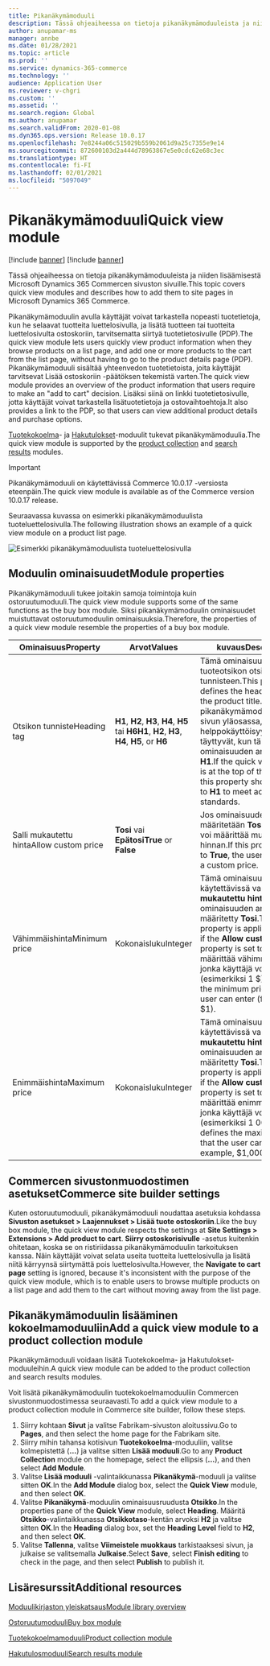 ```yaml
---
title: Pikanäkymämoduuli
description: Tässä ohjeaiheessa on tietoja pikanäkymämoduuleista ja niiden lisäämisestä Microsoft Dynamics 365 Commercen sivuston sivuille.
author: anupamar-ms
manager: annbe
ms.date: 01/28/2021
ms.topic: article
ms.prod: ''
ms.service: dynamics-365-commerce
ms.technology: ''
audience: Application User
ms.reviewer: v-chgri
ms.custom: ''
ms.assetid: ''
ms.search.region: Global
ms.author: anupamar
ms.search.validFrom: 2020-01-08
ms.dyn365.ops.version: Release 10.0.17
ms.openlocfilehash: 7e8244a06c515029b559b2061d9a25c7355e9e14
ms.sourcegitcommit: 872600103d2a444d78963867e5e0cdc62e68c3ec
ms.translationtype: HT
ms.contentlocale: fi-FI
ms.lasthandoff: 02/01/2021
ms.locfileid: "5097049"
---
```

# <a name="quick-view-module"></a><span data-ttu-id="50da4-103">Pikanäkymämoduuli</span><span class="sxs-lookup"><span data-stu-id="50da4-103">Quick view module</span></span>

[!include [banner](includes/banner.md)]
[!include [banner](includes/preview-banner.md)]

<span data-ttu-id="50da4-104">Tässä ohjeaiheessa on tietoja pikanäkymämoduuleista ja niiden lisäämisestä Microsoft Dynamics 365 Commercen sivuston sivuille.</span><span class="sxs-lookup"><span data-stu-id="50da4-104">This topic covers quick view modules and describes how to add them to site pages in Microsoft Dynamics 365 Commerce.</span></span>

<span data-ttu-id="50da4-105">Pikanäkymämoduulin avulla käyttäjät voivat tarkastella nopeasti tuotetietoja, kun he selaavat tuotteita luettelosivulla, ja lisätä tuotteen tai tuotteita luettelosivulta ostoskoriin, tarvitsematta siirtyä tuotetietosivulle (PDP).</span><span class="sxs-lookup"><span data-stu-id="50da4-105">The quick view module lets users quickly view product information when they browse products on a list page, and add one or more products to the cart from the list page, without having to go to the product details page (PDP).</span></span> <span data-ttu-id="50da4-106">Pikanäkymämoduuli sisältää yhteenvedon tuotetietoista, joita käyttäjät tarvitsevat Lisää ostoskoriin -päätöksen tekemistä varten.</span><span class="sxs-lookup"><span data-stu-id="50da4-106">The quick view module provides an overview of the product information that users require to make an "add to cart" decision.</span></span> <span data-ttu-id="50da4-107">Lisäksi siinä on linkki tuotetietosivulle, jotta käyttäjät voivat tarkastella lisätuotetietoja ja ostovaihtoehtoja.</span><span class="sxs-lookup"><span data-stu-id="50da4-107">It also provides a link to the PDP, so that users can view additional product details and purchase options.</span></span>

<span data-ttu-id="50da4-108">[Tuotekokoelma](product-collection-module-overview.md)- ja [Hakutulokset](search-result-module.md)-moduulit tukevat pikanäkymämoduulia.</span><span class="sxs-lookup"><span data-stu-id="50da4-108">The quick view module is supported by the [product collection](product-collection-module-overview.md) and [search results](search-result-module.md) modules.</span></span>

> [!IMPORTANT]
> <span data-ttu-id="50da4-109">Pikanäkymämoduuli on käytettävissä Commerce 10.0.17 -versiosta eteenpäin.</span><span class="sxs-lookup"><span data-stu-id="50da4-109">The quick view module is available as of the Commerce version 10.0.17 release.</span></span>

<span data-ttu-id="50da4-110">Seuraavassa kuvassa on esimerkki pikanäkymämoduulista tuoteluettelosivulla.</span><span class="sxs-lookup"><span data-stu-id="50da4-110">The following illustration shows an example of a quick view module on a product list page.</span></span>

![Esimerkki pikanäkymämoduulista tuoteluettelosivulla](./media/ecommerce-quickview.PNG)

## <a name="module-properties"></a><span data-ttu-id="50da4-112">Moduulin ominaisuudet</span><span class="sxs-lookup"><span data-stu-id="50da4-112">Module properties</span></span>

<span data-ttu-id="50da4-113">Pikanäkymämoduuli tukee joitakin samoja toimintoja kuin ostoruutumoduuli.</span><span class="sxs-lookup"><span data-stu-id="50da4-113">The quick view module supports some of the same functions as the buy box module.</span></span> <span data-ttu-id="50da4-114">Siksi pikanäkymämoduulin ominaisuudet muistuttavat ostoruutumoduulin ominaisuuksia.</span><span class="sxs-lookup"><span data-stu-id="50da4-114">Therefore, the properties of a quick view module resemble the properties of a buy box module.</span></span>

| <span data-ttu-id="50da4-115">Ominaisuus</span><span class="sxs-lookup"><span data-stu-id="50da4-115">Property</span></span> | <span data-ttu-id="50da4-116">Arvot</span><span class="sxs-lookup"><span data-stu-id="50da4-116">Values</span></span> | <span data-ttu-id="50da4-117">kuvaus</span><span class="sxs-lookup"><span data-stu-id="50da4-117">Description</span></span> |
|----------------|--------|-------------|
| <span data-ttu-id="50da4-118">Otsikon tunniste</span><span class="sxs-lookup"><span data-stu-id="50da4-118">Heading tag</span></span> | <span data-ttu-id="50da4-119">**H1**, **H2**, **H3**, **H4**, **H5** tai **H6**</span><span class="sxs-lookup"><span data-stu-id="50da4-119">**H1**, **H2**, **H3**, **H4**, **H5**, or **H6**</span></span> | <span data-ttu-id="50da4-120">Tämä ominaisuus määrittää tuoteotsikon otsikon tunnisteen.</span><span class="sxs-lookup"><span data-stu-id="50da4-120">This property defines the heading tag for the product title.</span></span> <span data-ttu-id="50da4-121">Jos pikanäkymämoduuli on sivun yläosassa, helppokäyttöisyysstandardit täyttyvät, kun tämän ominaisuuden arvona on **H1**.</span><span class="sxs-lookup"><span data-stu-id="50da4-121">If the quick view module is at the top of the page, this property should be set to **H1** to meet accessibility standards.</span></span> |
| <span data-ttu-id="50da4-122">Salli mukautettu hinta</span><span class="sxs-lookup"><span data-stu-id="50da4-122">Allow custom price</span></span> | <span data-ttu-id="50da4-123">**Tosi** vai **Epätosi**</span><span class="sxs-lookup"><span data-stu-id="50da4-123">**True** or **False**</span></span> | <span data-ttu-id="50da4-124">Jos ominaisuuden arvoksi määritetään **Tosi**, käyttäjä voi määrittää mukautetun hinnan.</span><span class="sxs-lookup"><span data-stu-id="50da4-124">If this property is set to **True**, the user can enter a custom price.</span></span> |
| <span data-ttu-id="50da4-125">Vähimmäishinta</span><span class="sxs-lookup"><span data-stu-id="50da4-125">Minimum price</span></span> | <span data-ttu-id="50da4-126">Kokonaisluku</span><span class="sxs-lookup"><span data-stu-id="50da4-126">Integer</span></span> | <span data-ttu-id="50da4-127">Tämä ominaisuus on käytettävissä vain, jos **Salli mukautettu hinta** -ominaisuuden arvoksi on määritetty **Tosi**.</span><span class="sxs-lookup"><span data-stu-id="50da4-127">This property is applicable only if the **Allow custom price** property is set to **True**.</span></span> <span data-ttu-id="50da4-128">Se määrittää vähimmäishinnan, jonka käyttäjä voi syöttää (esimerkiksi 1 $).</span><span class="sxs-lookup"><span data-stu-id="50da4-128">It defines the minimum price that the user can enter (for example, $1).</span></span> |
| <span data-ttu-id="50da4-129">Enimmäishinta</span><span class="sxs-lookup"><span data-stu-id="50da4-129">Maximum price</span></span> | <span data-ttu-id="50da4-130">Kokonaisluku</span><span class="sxs-lookup"><span data-stu-id="50da4-130">Integer</span></span> | <span data-ttu-id="50da4-131">Tämä ominaisuus on käytettävissä vain, jos **Salli mukautettu hinta** -ominaisuuden arvoksi on määritetty **Tosi**.</span><span class="sxs-lookup"><span data-stu-id="50da4-131">This property is applicable only if the **Allow custom price** property is set to **True**.</span></span> <span data-ttu-id="50da4-132">Se määrittää enimmäishinnan, jonka käyttäjä voi syöttää (esimerkiksi 1 000 $).</span><span class="sxs-lookup"><span data-stu-id="50da4-132">It defines the maximum price that the user can enter (for example, $1,000).</span></span> |

## <a name="commerce-site-builder-settings"></a><span data-ttu-id="50da4-133">Commercen sivustonmuodostimen asetukset</span><span class="sxs-lookup"><span data-stu-id="50da4-133">Commerce site builder settings</span></span>

<span data-ttu-id="50da4-134">Kuten ostoruutumoduuli, pikanäkymämoduuli noudattaa asetuksia kohdassa **Sivuston asetukset \> Laajennukset \> Lisää tuote ostoskoriin**.</span><span class="sxs-lookup"><span data-stu-id="50da4-134">Like the buy box module, the quick view module respects the settings at **Site Settings \> Extensions \> Add product to cart**.</span></span> <span data-ttu-id="50da4-135">**Siirry ostoskorisivulle** -asetus kuitenkin ohitetaan, koska se on ristiriidassa pikanäkymämoduulin tarkoituksen kanssa. Näin käyttäjät voivat selata useita tuotteita luettelosivulla ja lisätä niitä kärryynsä siirtymättä pois luettelosivulta.</span><span class="sxs-lookup"><span data-stu-id="50da4-135">However, the **Navigate to cart page** setting is ignored, because it's inconsistent with the purpose of the quick view module, which is to enable users to browse multiple products on a list page and add them to the cart without moving away from the list page.</span></span>

## <a name="add-a-quick-view-module-to-a-product-collection-module"></a><span data-ttu-id="50da4-136">Pikanäkymämoduulin lisääminen kokoelmamoduuliin</span><span class="sxs-lookup"><span data-stu-id="50da4-136">Add a quick view module to a product collection module</span></span>

<span data-ttu-id="50da4-137">Pikanäkymämoduuli voidaan lisätä Tuotekokoelma- ja Hakutulokset-moduuleihin.</span><span class="sxs-lookup"><span data-stu-id="50da4-137">A quick view module can be added to the product collection and search results modules.</span></span>

<span data-ttu-id="50da4-138">Voit lisätä pikanäkymämoduulin tuotekokoelmamoduuliin Commercen sivustonmuodostimessa seuraavasti.</span><span class="sxs-lookup"><span data-stu-id="50da4-138">To add a quick view module to a product collection module in Commerce site builder, follow these steps.</span></span>

1. <span data-ttu-id="50da4-139">Siirry kohtaan **Sivut** ja valitse Fabrikam-sivuston aloitussivu.</span><span class="sxs-lookup"><span data-stu-id="50da4-139">Go to **Pages**, and then select the home page for the Fabrikam site.</span></span>
1. <span data-ttu-id="50da4-140">Siirry mihin tahansa kotisivun **Tuotekokoelma**-moduuliin, valitse kolmepistettä (**...**) ja valitse sitten **Lisää moduuli**.</span><span class="sxs-lookup"><span data-stu-id="50da4-140">Go to any **Product Collection** module on the homepage, select the ellipsis (**...**), and then select **Add Module**.</span></span>
1. <span data-ttu-id="50da4-141">Valitse **Lisää moduuli** -valintaikkunassa **Pikanäkymä**-moduuli ja valitse sitten **OK**.</span><span class="sxs-lookup"><span data-stu-id="50da4-141">In the **Add Module** dialog box, select the **Quick View** module, and then select **OK**.</span></span>
1. <span data-ttu-id="50da4-142">Valitse **Pikanäkymä**-moduulin ominaisuusruudusta **Otsikko**.</span><span class="sxs-lookup"><span data-stu-id="50da4-142">In the properties pane of the **Quick View** module, select **Heading**.</span></span> <span data-ttu-id="50da4-143">Määritä **Otsikko**-valintaikkunassa **Otsikkotaso**-kentän arvoksi **H2** ja valitse sitten **OK**.</span><span class="sxs-lookup"><span data-stu-id="50da4-143">In the **Heading** dialog box, set the **Heading Level** field to **H2**, and then select **OK**.</span></span>
1. <span data-ttu-id="50da4-144">Valitse **Tallenna**, valitse **Viimeistele muokkaus** tarkistaaksesi sivun, ja julkaise se valitsemalla **Julkaise**.</span><span class="sxs-lookup"><span data-stu-id="50da4-144">Select **Save**, select **Finish editing** to check in the page, and then select **Publish** to publish it.</span></span>

## <a name="additional-resources"></a><span data-ttu-id="50da4-145">Lisäresurssit</span><span class="sxs-lookup"><span data-stu-id="50da4-145">Additional resources</span></span>

[<span data-ttu-id="50da4-146">Moduulikirjaston yleiskatsaus</span><span class="sxs-lookup"><span data-stu-id="50da4-146">Module library overview</span></span>](starter-kit-overview.md)

[<span data-ttu-id="50da4-147">Ostoruutumoduuli</span><span class="sxs-lookup"><span data-stu-id="50da4-147">Buy box module</span></span>](add-buy-box.md)

[<span data-ttu-id="50da4-148">Tuotekokoelmamoduuli</span><span class="sxs-lookup"><span data-stu-id="50da4-148">Product collection module</span></span>](product-collection-module-overview.md)

[<span data-ttu-id="50da4-149">Hakutulosmoduuli</span><span class="sxs-lookup"><span data-stu-id="50da4-149">Search results module</span></span>](search-result-module.md)
